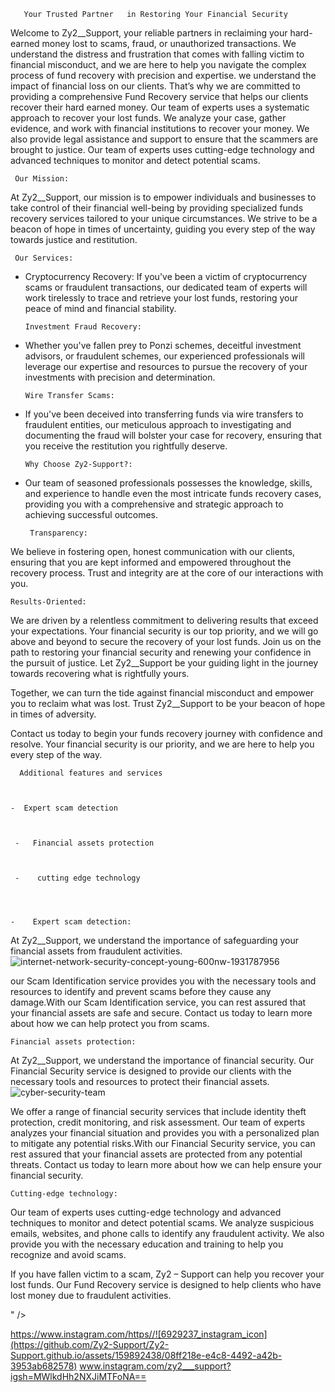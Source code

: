        Your Trusted Partner   in Restoring Your Financial Security

Welcome to Zy2__Support, your reliable partners in reclaiming your hard-earned money lost to scams, fraud, or unauthorized transactions. We understand the distress and frustration that comes with falling victim to financial misconduct, and we are here to help you navigate the complex process of fund recovery with precision and expertise.
   we understand the impact of financial loss on our clients. That’s why we are committed to providing a comprehensive Fund Recovery service that helps our clients recover their hard earned money. 
   Our team of experts uses a systematic approach to recover your lost funds. We analyze your case, gather evidence, and work with financial institutions to recover your money. We also provide legal assistance and support to ensure that the scammers are brought to justice.
Our team of experts uses cutting-edge technology and advanced techniques to monitor and detect potential scams. 

      
     Our Mission:

At Zy2__Support, our mission is to empower individuals and businesses to take control of their financial well-being by providing specialized funds recovery services tailored to your unique circumstances. We strive to be a beacon of hope in times of uncertainty, guiding you every step of the way towards justice and restitution.

     Our Services:

- Cryptocurrency Recovery: If you've been a victim of cryptocurrency scams or fraudulent transactions, our dedicated team of experts will work tirelessly to trace and retrieve your lost funds, restoring your peace of mind and financial stability.

      Investment Fraud Recovery:

- Whether you've fallen prey to Ponzi schemes, deceitful investment advisors, or fraudulent schemes, our experienced professionals will leverage our expertise and resources to pursue the recovery of your investments with precision and determination.
    
      Wire Transfer Scams:

- If you've been deceived into transferring funds via wire transfers to fraudulent entities, our meticulous approach to investigating and documenting the fraud will bolster your case for recovery, ensuring that you receive the restitution you rightfully deserve.

      Why Choose Zy2-Support?:

- Our team of seasoned professionals possesses the knowledge, skills, and experience to handle even the most intricate funds recovery cases, providing you with a comprehensive and strategic approach to achieving successful outcomes.

       Transparency:

 We believe in fostering open, honest communication with our clients, ensuring that you are kept informed and empowered throughout the recovery process. Trust and integrity are at the core of our interactions with you.

    Results-Oriented:

  We are driven by a relentless commitment to delivering results that exceed your expectations. Your financial security is our top priority, and we will go above and beyond to secure the recovery of your lost funds.
Join us on the path to restoring your financial security and renewing your confidence in the pursuit of justice. Let Zy2__Support be your guiding light in the journey towards recovering what is rightfully yours.

Together, we can turn the tide against financial misconduct and empower you to reclaim what was lost. Trust Zy2__Support to be your beacon of hope in times of adversity.

Contact us today to begin your funds recovery journey with confidence and resolve. Your financial security is our priority, and we are here to help you every step of the way.


      Additional features and services



    -  Expert scam detection



     -   Financial assets protection



     -    cutting edge technology 
    



    -    Expert scam detection: 



At Zy2__Support, we understand the importance of safeguarding your financial assets from fraudulent activities. 
![internet-network-security-concept-young-600nw-1931787956](https://github.com/Zy2-Support/Zy2-Support.github.io/assets/159892438/eff1e7cf-4fa0-44cf-92a9-d2c487351ea3)

our Scam Identification service provides you with the necessary tools and resources to identify and prevent scams before they cause any damage.With our Scam Identification service, you can rest assured that your financial assets are safe and secure. Contact us today to learn more about how we can help protect you from scams. 

    Financial assets protection:
    
At Zy2__Support, we understand the importance of financial security. Our Financial Security service is designed to provide our clients with the necessary tools and resources to protect their financial assets.
![cyber-security-team](https://github.com/Zy2-Support/Zy2-Support.github.io/assets/159892438/972d6c53-6403-4dea-a67c-9c4759622c06)

We offer a range of financial security services that include identity theft protection, credit monitoring, and risk assessment. Our team of experts analyzes your financial situation and provides you with a personalized plan to mitigate any potential risks.With our Financial Security service, you can rest assured that your financial assets are protected from any potential threats. Contact us today to learn more about how we can help ensure your financial security. 

    Cutting-edge technology:

Our team of experts uses cutting-edge technology and advanced techniques to monitor and detect potential scams. We analyze suspicious emails, websites, and phone calls to identify any fraudulent activity. We also provide you with the necessary education and training to help you recognize and avoid scams. 





<link rel="https://www.instagram.com/zy2___support?igsh=MWlkdHh2NXJiMTFoNA==" href="https://cdnjs.cloudflare.com/ajax/libs/font-awesome/6.5.1/css/all.min.css"


 

                                                       


If you have fallen victim to a scam, Zy2 – Support can help you recover your lost funds. Our Fund Recovery service is designed to help clients who have lost money due to fraudulent activities.
































<link rel="https://www.instagram.com/zy2___support?igsh=MWlkdHh2NXJiMTFoNA==" href="https://cdnjs.cloudflare.com/ajax/libs/font-awesome/6.5.1/css/all.min.css" integrity="sha512-DTOQO9RWCH3ppGqcWaEA1BIZOC6xxalwEsw9c2QQeAIftl+Vegovlnee1c9QX4TctnWMn13TZye+giMm8e2LwA==" crossorigin="anonymous" referrerpolicy="fa-square-instagram"></i> " />





https://www.instagram.com/https//![6929237_instagram_icon](https://github.com/Zy2-Support/Zy2-Support.github.io/assets/159892438/08ff218e-e4c8-4492-a42b-3953ab682578)
www.instagram.com/zy2___support?igsh=MWlkdHh2NXJiMTFoNA==



